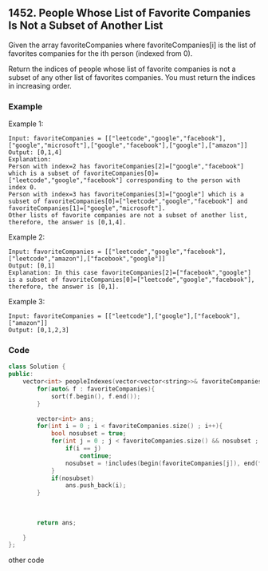 ## 1452. People Whose List of Favorite Companies Is Not a Subset of Another List

Given the array favoriteCompanies where favoriteCompanies[i] is the list of favorites companies for the ith person (indexed from 0).

Return the indices of people whose list of favorite companies is not a subset of any other list of favorites companies. You must return the indices in increasing order.


### Example
Example 1:
```
Input: favoriteCompanies = [["leetcode","google","facebook"],["google","microsoft"],["google","facebook"],["google"],["amazon"]]
Output: [0,1,4] 
Explanation: 
Person with index=2 has favoriteCompanies[2]=["google","facebook"] which is a subset of favoriteCompanies[0]=["leetcode","google","facebook"] corresponding to the person with index 0. 
Person with index=3 has favoriteCompanies[3]=["google"] which is a subset of favoriteCompanies[0]=["leetcode","google","facebook"] and favoriteCompanies[1]=["google","microsoft"]. 
Other lists of favorite companies are not a subset of another list, therefore, the answer is [0,1,4].
```

Example 2:
```
Input: favoriteCompanies = [["leetcode","google","facebook"],["leetcode","amazon"],["facebook","google"]]
Output: [0,1] 
Explanation: In this case favoriteCompanies[2]=["facebook","google"] is a subset of favoriteCompanies[0]=["leetcode","google","facebook"], therefore, the answer is [0,1].
```

Example 3:
```
Input: favoriteCompanies = [["leetcode"],["google"],["facebook"],["amazon"]]
Output: [0,1,2,3]
```



### Code
```c++
class Solution {
public:
    vector<int> peopleIndexes(vector<vector<string>>& favoriteCompanies) {
        for(auto& f : favoriteCompanies){
            sort(f.begin(), f.end());
        }
        
        vector<int> ans;
        for(int i = 0 ; i < favoriteCompanies.size() ; i++){
            bool nosubset = true;
            for(int j = 0 ; j < favoriteCompanies.size() && nosubset ; j++){
                if(i == j)
                    continue;
                nosubset = !includes(begin(favoriteCompanies[j]), end(favoriteCompanies[j]), begin(favoriteCompanies[i]), end(favoriteCompanies[i]));
            }
            if(nosubset)
                ans.push_back(i);
        }
            
        
        
        return ans;
        
    }
};
```

other code
```c++
```

